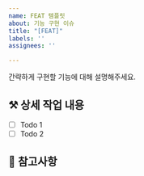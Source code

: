 ```yaml
---
name: FEAT 템플릿
about: 기능 구현 이슈
title: "[FEAT]"
labels: ''
assignees: ''

---
```


간략하게 구현할 기능에 대해 설명해주세요.

## ⚒️ 상세 작업 내용
- [ ] Todo 1
- [ ] Todo 2

## 📃 참고사항
